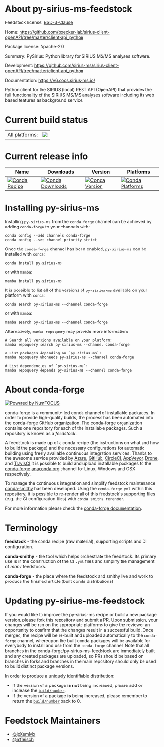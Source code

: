 About py-sirius-ms-feedstock
============================

Feedstock license: [BSD-3-Clause](https://github.com/conda-forge/py-sirius-ms-feedstock/blob/main/LICENSE.txt)

Home: https://github.com/boecker-lab/sirius-client-openAPI/tree/master/client-api_python

Package license: Apache-2.0

Summary: PySirius: Python library for SIRIUS MS/MS analyses software.

Development: https://github.com/sirius-ms/sirius-client-openAPI/tree/master/client-api_python

Documentation: https://v6.docs.sirius-ms.io/

Python client for the SIRIUS (local) REST API (OpenAPI) that provides the full functionality of the SIRIUS
MS/MS analyses software including its web based features as background service.


Current build status
====================


<table><tr><td>All platforms:</td>
    <td>
      <a href="https://dev.azure.com/conda-forge/feedstock-builds/_build/latest?definitionId=20745&branchName=main">
        <img src="https://dev.azure.com/conda-forge/feedstock-builds/_apis/build/status/py-sirius-ms-feedstock?branchName=main">
      </a>
    </td>
  </tr>
</table>

Current release info
====================

| Name | Downloads | Version | Platforms |
| --- | --- | --- | --- |
| [![Conda Recipe](https://img.shields.io/badge/recipe-py--sirius--ms-green.svg)](https://anaconda.org/conda-forge/py-sirius-ms) | [![Conda Downloads](https://img.shields.io/conda/dn/conda-forge/py-sirius-ms.svg)](https://anaconda.org/conda-forge/py-sirius-ms) | [![Conda Version](https://img.shields.io/conda/vn/conda-forge/py-sirius-ms.svg)](https://anaconda.org/conda-forge/py-sirius-ms) | [![Conda Platforms](https://img.shields.io/conda/pn/conda-forge/py-sirius-ms.svg)](https://anaconda.org/conda-forge/py-sirius-ms) |

Installing py-sirius-ms
=======================

Installing `py-sirius-ms` from the `conda-forge` channel can be achieved by adding `conda-forge` to your channels with:

```
conda config --add channels conda-forge
conda config --set channel_priority strict
```

Once the `conda-forge` channel has been enabled, `py-sirius-ms` can be installed with `conda`:

```
conda install py-sirius-ms
```

or with `mamba`:

```
mamba install py-sirius-ms
```

It is possible to list all of the versions of `py-sirius-ms` available on your platform with `conda`:

```
conda search py-sirius-ms --channel conda-forge
```

or with `mamba`:

```
mamba search py-sirius-ms --channel conda-forge
```

Alternatively, `mamba repoquery` may provide more information:

```
# Search all versions available on your platform:
mamba repoquery search py-sirius-ms --channel conda-forge

# List packages depending on `py-sirius-ms`:
mamba repoquery whoneeds py-sirius-ms --channel conda-forge

# List dependencies of `py-sirius-ms`:
mamba repoquery depends py-sirius-ms --channel conda-forge
```


About conda-forge
=================

[![Powered by
NumFOCUS](https://img.shields.io/badge/powered%20by-NumFOCUS-orange.svg?style=flat&colorA=E1523D&colorB=007D8A)](https://numfocus.org)

conda-forge is a community-led conda channel of installable packages.
In order to provide high-quality builds, the process has been automated into the
conda-forge GitHub organization. The conda-forge organization contains one repository
for each of the installable packages. Such a repository is known as a *feedstock*.

A feedstock is made up of a conda recipe (the instructions on what and how to build
the package) and the necessary configurations for automatic building using freely
available continuous integration services. Thanks to the awesome service provided by
[Azure](https://azure.microsoft.com/en-us/services/devops/), [GitHub](https://github.com/),
[CircleCI](https://circleci.com/), [AppVeyor](https://www.appveyor.com/),
[Drone](https://cloud.drone.io/welcome), and [TravisCI](https://travis-ci.com/)
it is possible to build and upload installable packages to the
[conda-forge](https://anaconda.org/conda-forge) [anaconda.org](https://anaconda.org/)
channel for Linux, Windows and OSX respectively.

To manage the continuous integration and simplify feedstock maintenance
[conda-smithy](https://github.com/conda-forge/conda-smithy) has been developed.
Using the ``conda-forge.yml`` within this repository, it is possible to re-render all of
this feedstock's supporting files (e.g. the CI configuration files) with ``conda smithy rerender``.

For more information please check the [conda-forge documentation](https://conda-forge.org/docs/).

Terminology
===========

**feedstock** - the conda recipe (raw material), supporting scripts and CI configuration.

**conda-smithy** - the tool which helps orchestrate the feedstock.
                   Its primary use is in the construction of the CI ``.yml`` files
                   and simplify the management of *many* feedstocks.

**conda-forge** - the place where the feedstock and smithy live and work to
                  produce the finished article (built conda distributions)


Updating py-sirius-ms-feedstock
===============================

If you would like to improve the py-sirius-ms recipe or build a new
package version, please fork this repository and submit a PR. Upon submission,
your changes will be run on the appropriate platforms to give the reviewer an
opportunity to confirm that the changes result in a successful build. Once
merged, the recipe will be re-built and uploaded automatically to the
`conda-forge` channel, whereupon the built conda packages will be available for
everybody to install and use from the `conda-forge` channel.
Note that all branches in the conda-forge/py-sirius-ms-feedstock are
immediately built and any created packages are uploaded, so PRs should be based
on branches in forks and branches in the main repository should only be used to
build distinct package versions.

In order to produce a uniquely identifiable distribution:
 * If the version of a package **is not** being increased, please add or increase
   the [``build/number``](https://docs.conda.io/projects/conda-build/en/latest/resources/define-metadata.html#build-number-and-string).
 * If the version of a package **is** being increased, please remember to return
   the [``build/number``](https://docs.conda.io/projects/conda-build/en/latest/resources/define-metadata.html#build-number-and-string)
   back to 0.

Feedstock Maintainers
=====================

* [@joXemMx](https://github.com/joXemMx/)
* [@mfleisch](https://github.com/mfleisch/)

